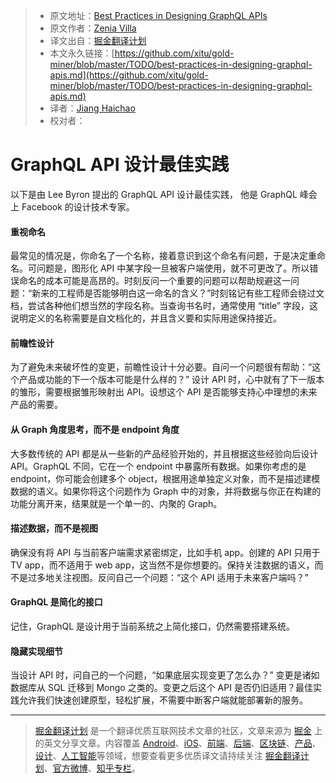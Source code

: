 > * 原文地址：[Best Practices in Designing GraphQL APIs](https://medium.com/@zavilla90/best-practices-in-designing-graphql-apis-395225bdcd1)
> * 原文作者：[Zenia Villa](https://medium.com/@zavilla90?source=post_header_lockup)
> * 译文出自：[掘金翻译计划](https://github.com/xitu/gold-miner)
> * 本文永久链接：[https://github.com/xitu/gold-miner/blob/master/TODO/best-practices-in-designing-graphql-apis.md](https://github.com/xitu/gold-miner/blob/master/TODO/best-practices-in-designing-graphql-apis.md)
> * 译者：[Jiang Haichao](https://github.com/AceLeeWinnie)
> * 校对者：

# GraphQL API 设计最佳实践

以下是由 Lee Byron 提出的 GraphQL API 设计最佳实践， 他是 GraphQL 峰会上 Facebook 的设计技术专家。

#### 重视命名

最常见的情况是，你命名了一个名称，接着意识到这个命名有问题，于是决定重命名。可问题是，图形化 API 中某字段一旦被客户端使用，就不可更改了。所以错误命名的成本可能是高昂的。时刻反问一个重要的问题可以帮助规避这一问题：“新来的工程师是否能够明白这一命名的含义？”时刻铭记有些工程师会绕过文档，尝试各种他们想当然的字段名称。当查询书名时，通常使用 “title” 字段，这说明定义的名称需要是自文档化的，并且含义要和实际用途保持接近。

#### 前瞻性设计

为了避免未来破坏性的变更，前瞻性设计十分必要。自问一个问题很有帮助：“这个产品或功能的下一个版本可能是什么样的？” 设计 API 时，心中就有了下一版本的雏形，需要根据雏形映射出 API。设想这个 API 是否能够支持心中理想的未来产品的需要。

#### 从 Graph 角度思考，而不是 endpoint 角度

大多数传统的 API 都是从一些新的产品经验开始的，并且根据这些经验向后设计 API。GraphQL 不同，它在一个 endpoint 中暴露所有数据。如果你考虑的是 endpoint，你可能会创建多个 object，根据用途单独定义对象，而不是描述建模数据的语义。如果你将这个问题作为 Graph 中的对象，并将数据与你正在构建的功能分离开来，结果就是一个单一的、内聚的 Graph。

#### 描述数据，而不是视图

确保没有将 API 与当前客户端需求紧密绑定，比如手机 app。创建的 API 只用于 TV app，而不适用于 web app，这当然不是你想要的。保持关注数据的语义，而不是过多地关注视图。反问自己一个问题：“这个 API 适用于未来客户端吗？”

#### GraphQL 是简化的接口

记住，GraphQL 是设计用于当前系统之上简化接口，仍然需要搭建系统。

#### 隐藏实现细节

当设计 API 时，问自己的一个问题，“如果底层实现变更了怎么办？” 变更是诸如数据库从 SQL 迁移到 Mongo 之类的。变更之后这个 API 是否仍旧适用？最佳实践允许我们快速创建原型，轻松扩展，不需要中断客户端就能部署新的服务。

---

> [掘金翻译计划](https://github.com/xitu/gold-miner) 是一个翻译优质互联网技术文章的社区，文章来源为 [掘金](https://juejin.im) 上的英文分享文章。内容覆盖 [Android](https://github.com/xitu/gold-miner#android)、[iOS](https://github.com/xitu/gold-miner#ios)、[前端](https://github.com/xitu/gold-miner#前端)、[后端](https://github.com/xitu/gold-miner#后端)、[区块链](https://github.com/xitu/gold-miner#区块链)、[产品](https://github.com/xitu/gold-miner#产品)、[设计](https://github.com/xitu/gold-miner#设计)、[人工智能](https://github.com/xitu/gold-miner#人工智能)等领域，想要查看更多优质译文请持续关注 [掘金翻译计划](https://github.com/xitu/gold-miner)、[官方微博](http://weibo.com/juejinfanyi)、[知乎专栏](https://zhuanlan.zhihu.com/juejinfanyi)。
